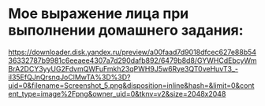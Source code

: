 # Мое выражение лица при выполнении домашнего задания:

https://downloader.disk.yandex.ru/preview/a00faad7d9018dfcec627e88b5436332787b9981c6eeaee4307a7d290dafb892/6479b8d8/GYWHCdEbcyWmBrA2DCY3yyUG2FdvmQWFuFmkh23qPWH9J5w6Rye3QT0veHuvT3_-iI35EfQJnQrsnqJoClMwTA%3D%3D?uid=0&filename=Screenshot_5.png&disposition=inline&hash=&limit=0&content_type=image%2Fpng&owner_uid=0&tknv=v2&size=2048x2048